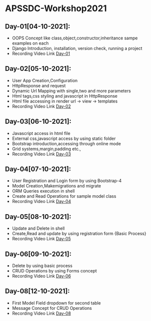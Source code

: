 # APSSDC-Workshop2021

## Day-01[04-10-2021]:
  - OOPS Concept like class,object,constructor,inheritance sampe examples on each
  - Django Introduction, installation, version check, running a project
  - Recording Video Link [Day-01](https://transcripts.gotomeeting.com/#/s/14b9c4ac06ee7a9154e3e404982ddd9956a0e491fb0624069be7bcac6559d67f) 

## Day-02[05-10-2021]:
  - User App Creation,Configuration
  - HttpResponse and request
  - Dynamic Url Mapping with single,two and more parameters
  - Html tags,css styling and javascript in HttpResponse
  - Html file accessing in render url -> view -> templates
  - Recording Video Link [Day-02](https://transcripts.gotomeeting.com/#/s/cde946c198ad1c28008a2f91b4a0c5120df17f2844d2285fc7506e546da350d0)

## Day-03[06-10-2021]:
  - Javascript access in html file
  - External css,javascript access by using static folder
  - Bootstrap introduction,accessing through online mode
  - Grid systems,margin,padding etc.,
  - Recording Video Link [Day-03](https://transcripts.gotomeeting.com/#/s/79caa0525cac068e76aee807b7e7f2b9bfc410091a93a830e5efaede4ab0984f)

## Day-04[07-10-2021]:
  - User Registration and Login form by using Bootstrap-4
  - Model Creation,Makemigrations and migrate
  - ORM Queries execution in shell
  - Create and Read Operations for sample model class
  - Recording Video Link [Day-04](https://transcripts.gotomeeting.com/#/s/f0ffea710133737f163e18b7a1dac0ca11cf98724c9be2056b70de303c54d7c6)

## Day-05[08-10-2021]:
  - Update and Delete in shell
  - Create,Read and update by using registration form {Basic Process}
  - Recording Video Link [Day-05](https://transcripts.gotomeeting.com/#/s/335c0131d5c83ac88c815198246c9a47944b00d2f41bd01f7fc307a1f1ed55da)

## Day-06[09-10-2021]:
  - Delete by using basic process
  - CRUD Operations by using Forms concept
  - Recording Video Link [Day-06](https://transcripts.gotomeeting.com/#/s/824a654fa512cb7c1d7254882c1fa46cae26888be19b783a63a0584d3e8efee4)

## Day-08[12-10-2021]:
  - First Model Field dropdown for second table
  - Message Concept for CRUD Operations
  - Recording Video Link [Day-08](https://transcripts.gotomeeting.com/#/s/9cb3bbb796c13da542dd1515f98635bf60d598143512b442327aefcd98ddcfec)

